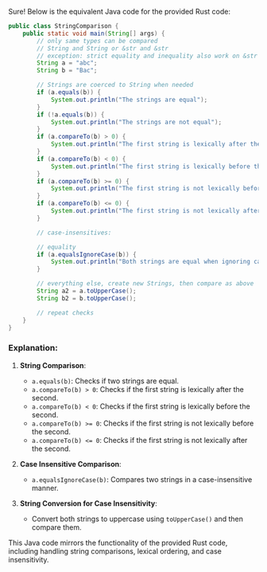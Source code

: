  Sure! Below is the equivalent Java code for the provided Rust code:

```java
public class StringComparison {
    public static void main(String[] args) {
        // only same types can be compared
        // String and String or &str and &str
        // exception: strict equality and inequality also work on &str and String
        String a = "abc";
        String b = "Bac";

        // Strings are coerced to String when needed
        if (a.equals(b)) {
            System.out.println("The strings are equal");
        }
        if (!a.equals(b)) {
            System.out.println("The strings are not equal");
        }
        if (a.compareTo(b) > 0) {
            System.out.println("The first string is lexically after the second");
        }
        if (a.compareTo(b) < 0) {
            System.out.println("The first string is lexically before the second");
        }
        if (a.compareTo(b) >= 0) {
            System.out.println("The first string is not lexically before the second");
        }
        if (a.compareTo(b) <= 0) {
            System.out.println("The first string is not lexically after the second");
        }

        // case-insensitives:

        // equality
        if (a.equalsIgnoreCase(b)) {
            System.out.println("Both strings are equal when ignoring case");
        }

        // everything else, create new Strings, then compare as above
        String a2 = a.toUpperCase();
        String b2 = b.toUpperCase();

        // repeat checks
    }
}
```

### Explanation:
1. **String Comparison**:
   - `a.equals(b)`: Checks if two strings are equal.
   - `a.compareTo(b) > 0`: Checks if the first string is lexically after the second.
   - `a.compareTo(b) < 0`: Checks if the first string is lexically before the second.
   - `a.compareTo(b) >= 0`: Checks if the first string is not lexically before the second.
   - `a.compareTo(b) <= 0`: Checks if the first string is not lexically after the second.
   
2. **Case Insensitive Comparison**:
   - `a.equalsIgnoreCase(b)`: Compares two strings in a case-insensitive manner.

3. **String Conversion for Case Insensitivity**:
   - Convert both strings to uppercase using `toUpperCase()` and then compare them.

This Java code mirrors the functionality of the provided Rust code, including handling string comparisons, lexical ordering, and case insensitivity.
